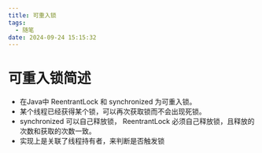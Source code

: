 ```yaml
---
title: 可重入锁
tags:
  - 随笔
date: 2024-09-24 15:15:32
---
```

# 可重入锁简述
- 在Java中 ReentrantLock 和 synchronized 为可重入锁。
- 某个线程已经获得某个锁，可以再次获取锁而不会出现死锁。
-  synchronized 可以自己释放锁， ReentrantLock 必须自己释放锁，且释放的次数和获取的次数一致。
- 实现上是关联了线程持有者，来判断是否触发锁